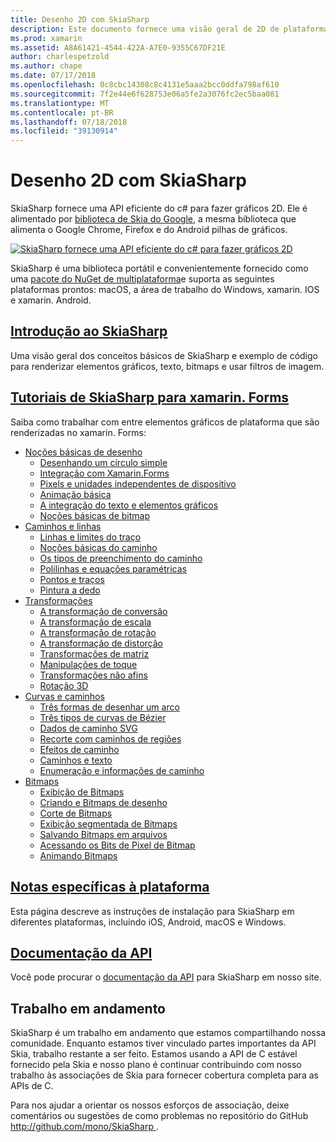 ```yaml
---
title: Desenho 2D com SkiaSharp
description: Este documento fornece uma visão geral de 2D de plataforma cruzada com SkiaSharp de desenho. Ele vincula vários guias que descrevem SkiaSharp e suas várias APIs.
ms.prod: xamarin
ms.assetid: A8A61421-4544-422A-A7E0-9355C67DF21E
author: charlespetzold
ms.author: chape
ms.date: 07/17/2018
ms.openlocfilehash: 0c8cbc14308c8c4131e5aaa2bcc0ddfa798af610
ms.sourcegitcommit: 7f2e44e6f628753e06a5fe2a3076fc2ec5baa081
ms.translationtype: MT
ms.contentlocale: pt-BR
ms.lasthandoff: 07/18/2018
ms.locfileid: "39130914"
---
```

# <a name="2d-drawing-with-skiasharp"></a>Desenho 2D com SkiaSharp

SkiaSharp fornece uma API eficiente do c# para fazer gráficos 2D. Ele é alimentado por [biblioteca de Skia do Google](http://skia.org), a mesma biblioteca que alimenta o Google Chrome, Firefox e do Android pilhas de gráficos.

[![](images/ide-sml.png "SkiaSharp fornece uma API eficiente do c# para fazer gráficos 2D")](images/ide.png#lightbox)

SkiaSharp é uma biblioteca portátil e convenientemente fornecido como uma [pacote do NuGet de multiplataforma](https://www.nuget.org/packages/SkiaSharp)e suporta as seguintes plataformas prontos: macOS, a área de trabalho do Windows, xamarin. IOS e xamarin. Android.

## <a name="introduction-to-skiasharpgraphics-gamesskiasharpintroductionmd"></a>[Introdução ao SkiaSharp](~/graphics-games/skiasharp/introduction.md)

Uma visão geral dos conceitos básicos de SkiaSharp e exemplo de código para renderizar elementos gráficos, texto, bitmaps e usar filtros de imagem.

## <a name="skiasharp-tutorials-for-xamarinformsxamarin-formsuser-interfacegraphicsskiasharpindexmd"></a>[Tutoriais de SkiaSharp para xamarin. Forms](~/xamarin-forms/user-interface/graphics/skiasharp/index.md)

Saiba como trabalhar com entre elementos gráficos de plataforma que são renderizadas no xamarin. Forms:

- [Noções básicas de desenho](~/xamarin-forms/user-interface/graphics/skiasharp/basics/index.md)
  * [Desenhando um círculo simple](~/xamarin-forms/user-interface/graphics/skiasharp/basics/circle.md)
  * [Integração com Xamarin.Forms](~/xamarin-forms/user-interface/graphics/skiasharp/basics/integration.md)
  * [Pixels e unidades independentes de dispositivo](~/xamarin-forms/user-interface/graphics/skiasharp/basics/pixels.md)
  * [Animação básica](~/xamarin-forms/user-interface/graphics/skiasharp/basics/animation.md)
  * [A integração do texto e elementos gráficos](~/xamarin-forms/user-interface/graphics/skiasharp/basics/text.md)
  * [Noções básicas de bitmap](~/xamarin-forms/user-interface/graphics/skiasharp/basics/bitmaps.md)
- [Caminhos e linhas](~/xamarin-forms/user-interface/graphics/skiasharp/paths/index.md)
  * [Linhas e limites do traço](~/xamarin-forms/user-interface/graphics/skiasharp/paths/lines.md)
  * [Noções básicas do caminho](~/xamarin-forms/user-interface/graphics/skiasharp/paths/paths.md)
  * [Os tipos de preenchimento do caminho](~/xamarin-forms/user-interface/graphics/skiasharp/paths/fill-types.md)
  * [Polilinhas e equações paramétricas](~/xamarin-forms/user-interface/graphics/skiasharp/paths/polylines.md)
  * [Pontos e traços](~/xamarin-forms/user-interface/graphics/skiasharp/paths/dots.md)
  * [Pintura a dedo](~/xamarin-forms/user-interface/graphics/skiasharp/paths/finger-paint.md)
- [Transformações](~/xamarin-forms/user-interface/graphics/skiasharp/transforms/index.md)
  * [A transformação de conversão](~/xamarin-forms/user-interface/graphics/skiasharp/transforms/translate.md)
  * [A transformação de escala](~/xamarin-forms/user-interface/graphics/skiasharp/transforms/scale.md)
  * [A transformação de rotação](~/xamarin-forms/user-interface/graphics/skiasharp/transforms/rotate.md)
  * [A transformação de distorção](~/xamarin-forms/user-interface/graphics/skiasharp/transforms/skew.md)
  * [Transformações de matriz](~/xamarin-forms/user-interface/graphics/skiasharp/transforms/matrix.md)
  * [Manipulações de toque](~/xamarin-forms/user-interface/graphics/skiasharp/transforms/touch.md)
  * [Transformações não afins](~/xamarin-forms/user-interface/graphics/skiasharp/transforms/non-affine.md)
  * [Rotação 3D](~/xamarin-forms/user-interface/graphics/skiasharp/transforms/3d-rotation.md)
- [Curvas e caminhos](~/xamarin-forms/user-interface/graphics/skiasharp/curves/index.md)
  * [Três formas de desenhar um arco](~/xamarin-forms/user-interface/graphics/skiasharp/curves/arcs.md)
  * [Três tipos de curvas de Bézier](~/xamarin-forms/user-interface/graphics/skiasharp/curves/beziers.md)
  * [Dados de caminho SVG](~/xamarin-forms/user-interface/graphics/skiasharp/curves/path-data.md)
  * [Recorte com caminhos de regiões](~/xamarin-forms/user-interface/graphics/skiasharp/curves/clipping.md)
  * [Efeitos de caminho](~/xamarin-forms/user-interface/graphics/skiasharp/curves/effects.md)
  * [Caminhos e texto](~/xamarin-forms/user-interface/graphics/skiasharp/curves/text-paths.md)
  * [Enumeração e informações de caminho](~/xamarin-forms/user-interface/graphics/skiasharp/curves/information.md)
- [Bitmaps](~/xamarin-forms/user-interface/graphics/skiasharp/bitmaps/index.md)
  * [Exibição de Bitmaps](~/xamarin-forms/user-interface/graphics/skiasharp/bitmaps/displaying.md)
  * [Criando e Bitmaps de desenho](~/xamarin-forms/user-interface/graphics/skiasharp/bitmaps/drawing.md)
  * [Corte de Bitmaps](~/xamarin-forms/user-interface/graphics/skiasharp/bitmaps/cropping.md)
  * [Exibição segmentada de Bitmaps](~/xamarin-forms/user-interface/graphics/skiasharp/bitmaps/segmented.md)
  * [Salvando Bitmaps em arquivos](~/xamarin-forms/user-interface/graphics/skiasharp/bitmaps/saving.md)
  * [Acessando os Bits de Pixel de Bitmap](~/xamarin-forms/user-interface/graphics/skiasharp/bitmaps/pixel-bits.md)
  * [Animando Bitmaps](~/xamarin-forms/user-interface/graphics/skiasharp/bitmaps/animating.md)

## <a name="platform-specific-notesgraphics-gamesskiasharpplatformmd"></a>[Notas específicas à plataforma](~/graphics-games/skiasharp/platform.md)

Esta página descreve as instruções de instalação para SkiaSharp em diferentes plataformas, incluindo iOS, Android, macOS e Windows.

## <a name="api-documentationhttpsdeveloperxamarincomapinamespaceskiasharp"></a>[Documentação da API](https://developer.xamarin.com/api/namespace/SkiaSharp/)

Você pode procurar o [documentação da API](https://developer.xamarin.com/api/namespace/SkiaSharp/) para SkiaSharp em nosso site.

## <a name="work-in-progress"></a>Trabalho em andamento

SkiaSharp é um trabalho em andamento que estamos compartilhando nossa comunidade. Enquanto estamos tiver vinculado partes importantes da API Skia, trabalho restante a ser feito. Estamos usando a API de C estável fornecido pela Skia e nosso plano é continuar contribuindo com nosso trabalho às associações de Skia para fornecer cobertura completa para as APIs de C.

Para nos ajudar a orientar os nossos esforços de associação, deixe comentários ou sugestões de como problemas no repositório do GitHub [ http://github.com/mono/SkiaSharp ](http://github.com/mono/SkiaSharp).

